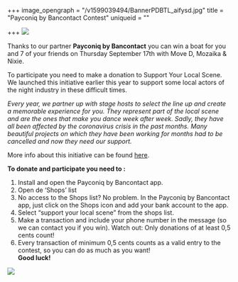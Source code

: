 +++
image_opengraph = "/v1599039494/BannerPDBTL_aifysd.jpg"
title = "Payconiq by Bancontact Contest"
uniqueid = ""

+++
![](https://res.cloudinary.com/dxswtxauo/image/upload/w_1000/f_auto/v1599039494/BannerPDBTL_aifysd.jpg)

Thanks to our partner **Payconiq by Bancontact** you can win a boat for you and 7 of your friends on Thursday September 17th with Move D, Mozaika & Nixie.

To participate you need to make a donation to Support Your Local Scene. We launched this initiative earlier this year to support some local actors of the night industry in these difficult times.

_Every year, we partner up with stage hosts to select the line up and create a memorable experience for you. They represent part of the local scene and are the ones that make you dance week after week. Sadly, they have all been affected by the coronavirus crisis in the past months. Many beautiful projects on which they have been working for months had to be cancelled and now they need our support._

More info about this initiative can be found [here](https://www.paradisecity.be/support-your-local-scene/).

**To donate and participate you need to :**

1. Install and open the Payconiq by Bancontact app.
2. Open de ‘Shops’ list
3. No access to the Shops list? No problem. In the Payconiq by Bancontact app, just click on the Shops icon and add your bank account to the app.
4. Select “support your local scene” from the shops list.
5. Make a transaction and include your phone number in the message (so we can contact you if you win). Watch out: Only donations of at least 0,5 cents count!
6. Every transaction of minimum 0,5 cents counts as a valid entry to the contest, so you can do as much as you want!  
   **Good luck!**

![](https://res.cloudinary.com/dxswtxauo/image/upload/w_1000/f_auto/v1599058416/_06A5724_dnnbz0.jpg)